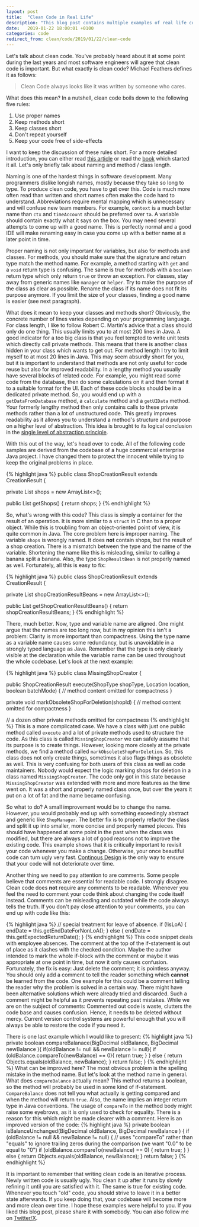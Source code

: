 ```yaml
---
layout: post
title:  "Clean Code in Real Life"
description: "This blog post contains multiple examples of real life code and describes how you can transform the ugly code into clean code."
date:   2019-01-22 18:00:01 +0100
categories: code
redirect_from: clean/code/2019/01/22/clean-code
---
```

Let's talk about clean code. You've probably heard about it at some point during the last years and most software engineers will agree that clean code is important. But what exactly is clean code? Michael Feathers defines it as follows:
> Clean Code always looks like it was written by someone who cares.

What does this mean? In a nutshell, clean code boils down to the following five rules:
1. Use proper names
2. Keep methods short
3. Keep classes short
4. Don't repeat yourself
5. Keep your code free of side-effects

I want to keep the discussion of these rules short. For a more detailed introduction, you can either read [this article](https://hackernoon.com/let-the-code-speak-52d1cebf0394) or read the [book](https://www.goodreads.com/book/show/3735293-clean-code) which started it all. Let's only briefly talk about naming and method / class length. 

Naming is one of the hardest things in software development. Many programmers dislike longish names, mostly because they take so long to type. To produce clean code, you have to get over this. Code is much more often read than written and short names often make the code hard to understand. Abbreviations require mental mapping which is unnecessary and will confuse new team members. For example, `context` is a much better name than `ctx` and `timeAccount` should be preferred over `ta`. A variable should contain exactly what it says on the box. You may need several attempts to come up with a good name. This is perfectly normal and a good IDE will make renaming easy in case you come up with a better name at a later point in time.

Proper naming is not only important for variables, but also for methods and classes. For methods, you should make sure that the signature and return type match the method name. For example, a method starting with `get` and a `void` return type is confusing. The same is true for methods with a `boolean` return type which only return `true` or throw an exception. For classes, stay away from generic names like `manager` or `helper`. Try to make the purpose of the class as clear as possible. Rename the class if its name does not fit its purpose anymore. If you limit the size of your classes, finding a good name is 
easier (see next paragraph).

What does it mean to keep your classes and methods short? Obviously, the concrete number of lines varies depending on your programming language. For class length, I like to follow Robert C. Martin's advice that a class should only do one thing. This usually limits you to at most 200 lines in Java. A good indicator for a too big class is that you feel tempted to write unit tests which directly call private methods. This means that there is another class hidden in your class which wants to get out. For method length I try to limit myself to at most 20 lines in Java. This may seem absurdly short for you, but it is important to understand that methods are not only useful for code reuse but also for improved readability. In a lengthy method you usually have several blocks of related code. For example, you might read some code from the database, then do some calculations on it and then format it to a suitable format for the UI. Each of these code blocks should be in a dedicated private method. So, you would end up with a `getDataFromDatabase` method, a `calculate` method and a `getUIData` method. Your formerly lengthy method then only contains calls to these private methods rather than a lot of unstructured code. This greatly improves readability as it allows you to understand a method's structure and purpose on a higher level of abstraction. This idea is brought to its logical conclusion in the [single level of abstraction principle](http://www.principles-wiki.net/principles:single_level_of_abstraction). 

With this out of the way, let's head over to code. All of the following code samples are derived from the codebase of a huge commercial enterprise Java project. I have changed them to protect the innocent while trying to keep the original problems in place.

{% highlight java %}
public class ShopCreationResult extends CreationResult {

private List<ShopResultBean> shops = new ArrayList<>();

public List<ShopResultBean> getShops() { 
	return shops; 
}
{% endhighlight %}

So, what's wrong with this code? This class is simply a container for the result of an operation. It is more similar to a `struct` in C than to a proper object. While this is troubling from an object-oriented point of view, it is quite common in Java. The core problem here is improper naming. The variable `shops` is wrongly named. It does **not** contain shops, but the result of a shop creation. There is a mismatch between the type and the name of the variable. Shortening the name like this is misleading, similar to calling a banana split a banana. Also, the type `ShopResultBean` is not properly named as well. Fortunately, all this is easy to fix:

{% highlight java %}
public class ShopCreationResult extends CreationResult {

private List<ShopCreationResultBean> shopCreationResultBeans = new ArrayList<>();

public List<ShopCreationResultBean> getShopCreationResultBeans() { 
	return shopCreationResultBeans; 
}
{% endhighlight %}

There, much better. Now, type and variable name are aligned. One might argue that the names are too long now, but in my opinion this isn't a problem: Clarity is more important than compactness. Using the type name as a variable name causes some redundancy, but is unavoidable in a strongly typed language as Java. Remember that the type is only clearly visible at the declaration while the variable name can be used throughout the whole codebase. Let's look at the next example:

{% highlight java %}
public class MissingShopCreator {

public ShopCreationResult execute(ShopType shopType, Location location, boolean batchMode) {
// method content omitted for compactness
}

private void markObsoleteShopForDeletion(shopId) {
// method content omitted for compactness
}

// a dozen other private methods omitted for compactness
{% endhighlight %}
This is a more complicated case. We have a class with just one public method called `execute` and a lot of private methods used to structure the code. As this class is called `MissingShopCreator` we can safely assume that its purpose is to create things. However, looking more closely at the private methods, we find a method called `markObsoleteShopForDeletion`. So, this class does not only create things, sometimes it also flags things as obsolete as well. This is very confusing for both users of this class as well as code maintainers. Nobody would expect the logic marking shops for deletion in a class named `MissingShopCreator`. The code only got in this state because `MissingShopCreator` was extended with more and more features as the time went on. It was a short and properly named class once, but over the years it put on a lot of fat and the name became confusing.

So what to do? A small improvement would be to change the name. However, you would probably end up with something exceedingly abstract and generic like `ShopManager`. The better fix is to properly refactor the class and split it up into smaller, more concise and properly named pieces. This should have happened at some point in the past when the class was modified, but there are always a lot of good reasons not to improve the existing code. This example shows that it is critically important to revisit your code whenever you make a change. Otherwise, your once beautiful code can turn ugly very fast. [Continous Design](https://msdn.microsoft.com/en-us/magazine/ee294453.aspx) is the only way to ensure that your code will not deteriorate over time.

Another thing we need to pay attention to are comments. Some people believe that comments are essential for readable code. I strongly disagree. Clean code does **not** require any comments to be readable. Whenever you feel the need to comment your code think about changing the code itself instead. Comments can be misleading and outdated while the code always tells the truth. If you don't pay close attention to your comments, you can end up with code like this:

{% highlight java %}
// special treatment for leave of absence.
if (!isLoA) {
  endDate = this.getEndDateForNonLoA();
} else {
  endDate = this.getExpectedReturnDate();
}
{% endhighlight %}
This code snippet deals with employee absences. The comment at the top of the if-statement is out of place as it clashes with the checked condition. Maybe the author intended to mark the whole if-block with the comment or maybe it was appropriate at one point in time, but now it only causes confusion. Fortunately, the fix is easy: Just delete the comment; it is pointless anyway.
You should only add a comment to tell the reader something which **cannot** be learned from the code. One example for this could be a comment telling the reader why the problem is solved in a certain way. There might have been alternative solutions which were already tried and discarded. Such a comment might be helpful as it prevents repeating past mistakes.
While we are on the subject of comments: Commented out code is waste, clutters the code base and causes confusion. Hence, it needs to be deleted without mercy. Current version control systems are powerful enough that you will always be able to restore the code if you need it. 

There is one last example which I would like to present:
{% highlight java %}
private boolean compareBalanace(BigDecimal oldBalance, BigDecimal newBalance ){
  if(oldBalance != null && newBalance != null){
    if (oldBalance.compareTo(newBalance) == 0){
      return true;
    }
  } else {
      return Objects.equals(oldBalance, newBalance);
  }
  return false; 
}
{% endhighlight %}
What can be improved here? The most obvious problem is the spelling mistake in the method name. But let's look at the method name in general. What does `compareBalance` actually mean? This method returns a boolean, so the method will probably be used in some kind of if-statement. `CompareBalance` does not tell you what actually is getting compared and when the method will return `true`. Also, the name implies an integer return type in Java conventions.
The usage of `compareTo` in the method body might raise some eyebrows, as it is only used to check for equality. There is a reason for this which might be made clearer with a comment. Here is an improved version of the code:
{% highlight java %}
private boolean isBalanceUnchanged(BigDecimal oldBalance, BigDecimal newBalance ) {
  if (oldBalance != null && newBalance != null) {
    // uses "compareTo" rather than "equals" to ignore trailing zeros during the comparison (we want "0.0" to be equal to "0")
    if (oldBalance.compareTo(newBalance) == 0) {
      return true;
    }
  } else {
      return Objects.equals(oldBalance, newBalance);
  }
  return false; 
}
{% endhighlight %}

It is important to remember that writing clean code is an iterative process. Newly written code is usually ugly. You clean it up after it runs by slowly refining it until you are satisfied with it. The same is true for existing code. Whenever you touch "old" code, you should strive to leave it in a better state afterwards. If you keep doing that, your codebase will become more and more clean over time. I hope these examples were helpful to you. If you liked this blog post, please share it with somebody. You can also follow me on [Twitter/X](https://twitter.com/fxr256).